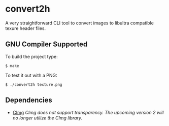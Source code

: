 # convert2h
A very straightforward CLI tool to convert images to libultra compatible texure header files.

## GNU Compiler Supported
To build the project type:
```
$ make
```
To test it out with a PNG:
```
$ ./convert2h texture.png
```

## Dependencies
* [CImg](http://cimg.eu/)
*CImg does not support transparency. The upcoming version 2 will no longer utilize the CImg library.*

